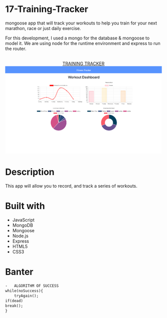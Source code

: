 # 17-Training-Tracker

mongoose app that will track your workouts to help you train for your next marathon, race or just daily exercise.

For this development, I used a mongo for the database & mongoose to model it. We are using node for the runtime environment and express to run the router.

<p align="center">
  <br>
  <a href="https://workout-tracker-222000.herokuapp.com/">TRAINING TRACKER</a> 
  <br>
  <img src="training-training-min.png">
</p>

# Description

This app will allow you to record, and track a series of workouts.

# Built with

- JavaScript
- MongoDB
- Mongoose
- Node.js
- Express
- HTML5
- CSS3

# Banter

    -   ALGORITHM OF SUCCESS
    while(noSuccess){
        tryAgain();
    if(dead)
    break();
    }
